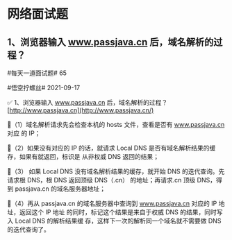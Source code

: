 # 网络面试题

## 1、浏览器输入 www.passjava.cn 后，域名解析的过程？

\#每天一道面试题# 65

\#悟空拧螺丝# 2021-09-17



✅ 1、浏览器输入 www.passjava.cn 后，域名解析的过程？[http://www.passjava.cn](http://www.passjava.cn/)



🎯（1）域名解析请求先会检查本机的 hosts 文件，查看是否有 www.passjava.cn 对应 的 IP；

🎯（2）如果没有对应的 IP 的话，就请求 Local DNS 是否有域名解析结果的缓存，如果有就返回，标识是 从非权威 DNS 返回的结果； 

🎯（3） 如果 Local DNS 没有域名解析结果的缓存，就开始 DNS 的迭代查询。先请求根 DNS，根 DNS 返回顶级 DNS（.cn） 的地址；再请求.cn 顶级 DNS，得到 passjava.cn 的域名服务器地址；

🎯（4）再从 passjava.cn 的域名服务器中查询到 www.passjava.cn 对应的 IP 地址，返回这个 IP 地址 的同时，标记这个结果是来自于权威 DNS 的结果，同时写入 Local DNS 的解析结果缓 存，这样下一次的解析同一个域名就不需要做 DNS 的迭代查询了。



